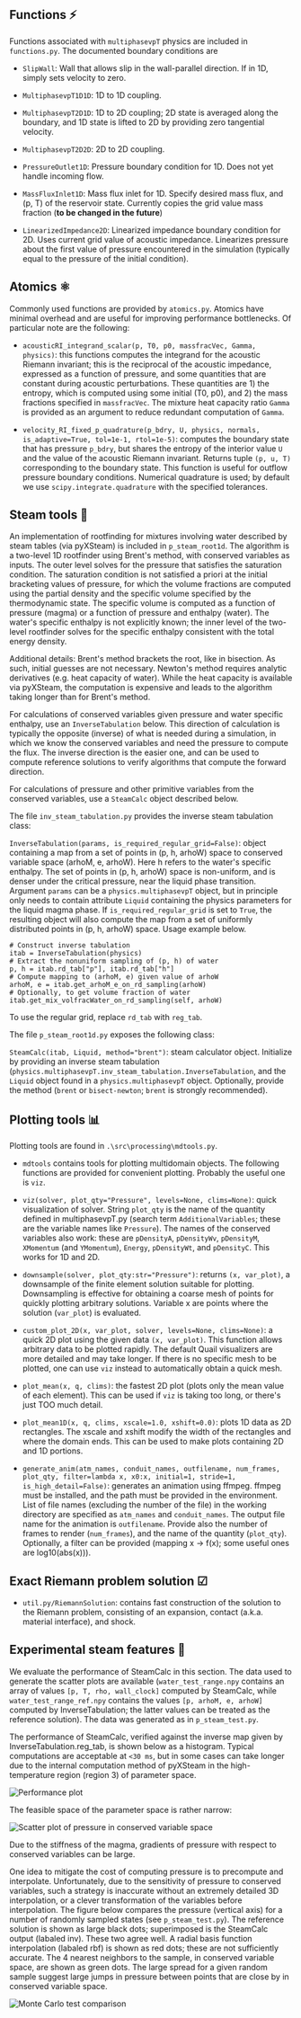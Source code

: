 ## Functions ⚡

Functions associated with `multiphasevpT` physics are included in `functions.py`. The documented boundary conditions are

* `SlipWall`: Wall that allows slip in the wall-parallel direction. If in 1D, simply sets velocity to zero.

* `MultiphasevpT1D1D`: 1D to 1D coupling.

* `MultiphasevpT2D1D`: 1D to 2D coupling; 2D state is averaged along the boundary, and 1D state is lifted to 2D by providing zero tangential velocity.

* `MultiphasevpT2D2D`: 2D to 2D coupling.

* `PressureOutlet1D`: Pressure boundary condition for 1D. Does not yet handle incoming flow.

* `MassFluxInlet1D`: Mass flux inlet for 1D. Specify desired mass flux, and (p, T) of the reservoir state. Currently copies the grid value mass fraction (**to be changed in the future**)

* `LinearizedImpedance2D`: Linearized impedance boundary condition for 2D. Uses current grid value of acoustic impedance. Linearizes pressure about the first value of pressure encountered in the simulation (typically equal to the pressure of the initial condition).

## Atomics ⚛

Commonly used functions are provided by `atomics.py`. Atomics have minimal overhead and are useful for improving performance bottlenecks. Of particular note are the following:

* `acousticRI_integrand_scalar(p, T0, p0, massfracVec, Gamma, physics)`: this functions computes the integrand for the acoustic Riemann invariant; this is the reciprocal of the acoustic impedance, expressed as a function of pressure, and some quantities that are constant during acoustic perturbations. These quantities are 1) the entropy, which is computed using some initial (T0, p0), and 2) the mass fractions specified in `massfracVec`. The mixture heat capacity ratio `Gamma` is provided as an argument to reduce redundant computation of `Gamma`.

* `velocity_RI_fixed_p_quadrature(p_bdry, U, physics, normals, is_adaptive=True, tol=1e-1, rtol=1e-5)`: computes the boundary state that has pressure `p_bdry`, but shares the entropy of the interior value `U` and the value of the acoustic Riemann invariant. Returns tuple `(p, u, T)` corresponding to the boundary state. This function is useful for outflow pressure boundary conditions. Numerical quadrature is used; by default we use `scipy.integrate.quadrature` with the specified tolerances.

## Steam tools 🌊

An implementation of rootfinding for mixtures involving water described by steam tables (via pyXSteam) is included in `p_steam_root1d`. The algorithm is a two-level 1D rootfinder using Brent's method, with conserved variables as inputs. The outer level solves for the pressure that satisfies the saturation condition. The saturation condition is not satisfied a priori at the initial bracketing values of pressure, for which the volume fractions are computed using the partial density and the specific volume specified by the thermodynamic state. The specific volume is computed as a function of pressure (magma) or a function of pressure and enthalpy (water). The water's specific enthalpy is not explicitly known; the inner level of the two-level rootfinder solves for the specific enthalpy consistent with the total energy density.

Additional details: Brent's method brackets the root, like in bisection. As such, initial guesses are not necessary. Newton's method requires analytic derivatives (e.g. heat capacity of water). While the heat capacity is available via pyXSteam, the computation is expensive and leads to the algorithm taking longer than for Brent's method.

For calculations of conserved variables given pressure and water specific enthalpy, use an `InverseTabulation` below. This direction of calculation is typically the opposite (inverse) of what is needed during a simulation, in which we know the conserved variables and need the pressure to compute the flux. The inverse direction is the easier one, and can be used to compute reference solutions to verify algorithms that compute the forward direction.

For calculations of pressure and other primitive variables from the conserved variables, use a `SteamCalc` object described below.

The file `inv_steam_tabulation.py` provides the inverse steam tabulation class:

`InverseTabulation(params, is_required_regular_grid=False)`: object containing a map from a set of points in (p, h, arhoW) space to conserved variable space (arhoM, e, arhoW). Here h refers to the water's specific enthalpy. The set of points in (p, h, arhoW) space is non-uniform, and is denser under the critical pressure, near the liquid phase transition. Argument `params` can be a `physics.multiphasevpT` object, but in principle only needs to contain attribute `Liquid` containing the physics parameters for the liquid magma phase. If `is_required_regular_grid` is set to `True`, the resulting object will also compute the map from a set of uniformly distributed points in (p, h, arhoW) space. Usage example below.

```
# Construct inverse tabulation
itab = InverseTabulation(physics)
# Extract the nonuniform sampling of (p, h) of water
p, h = itab.rd_tab["p"], itab.rd_tab["h"]
# Compute mapping to (arhoM, e) given value of arhoW
arhoM, e = itab.get_arhoM_e_on_rd_sampling(arhoW)
# Optionally, to get volume fraction of water
itab.get_mix_volfracWater_on_rd_sampling(self, arhoW)
```

To use the regular grid, replace `rd_tab` with `reg_tab`.

The file `p_steam_root1d.py` exposes the following class:

`SteamCalc(itab, Liquid, method="brent")`: steam calculator object. Initialize by providing an inverse steam tabulation (`physics.multiphasevpT.inv_steam_tabulation.InverseTabulation`, and the `Liquid` object found in a `physics.multiphasevpT` object. Optionally, provide the method (`brent` or `bisect-newton`; `brent` is strongly recommended). 

## Plotting tools 📊

Plotting tools are found in `.\src\processing\mdtools.py`.

* `mdtools` contains tools for plotting multidomain objects. The following functions are provided for convenient plotting. Probably the useful one is `viz`.

* `viz(solver, plot_qty="Pressure", levels=None, clims=None)`: quick visualization of solver. String `plot_qty` is the name of the quantity defined in multiphasevpT.py (search term `AdditionalVariables`; these are the variable names like `Pressure`). The names of the conserved variables also work: these are `pDensityA`, `pDensityWv`, `pDensityM`, `XMomentum` (and `YMomentum`), `Energy`, `pDensityWt`, and `pDensityC`. This works for 1D and 2D.

* `downsample(solver, plot_qty:str="Pressure")`: returns `(x, var_plot)`, a downsample of the finite element solution suitable for plotting. Downsampling is effective for obtaining a coarse mesh of points for quickly plotting arbitrary solutions. Variable x are points where the solution (`var_plot`) is evaluated.

* `custom_plot_2D(x, var_plot, solver, levels=None, clims=None)`: a quick 2D plot using the given data `(x, var_plot)`. This function allows arbitrary data to be plotted rapidly. The default Quail visualizers are more detailed and may take longer. If there is no specific mesh to be plotted, one can use `viz` instead to automatically obtain a quick mesh.

* `plot_mean(x, q, clims)`: the fastest 2D plot (plots only the mean value of each element). This can be used if `viz` is taking too long, or there's just TOO much detail.

* `plot_mean1D(x, q, clims, xscale=1.0, xshift=0.0)`: plots 1D data as 2D rectangles. The xscale and xshift modify the width of the rectangles and where the domain ends. This can be used to make plots containing 2D and 1D portions.

* `generate_anim(atm_names, conduit_names, outfilename, num_frames, plot_qty, filter=lambda x, x0:x, initial=1, stride=1, is_high_detail=False)`: generates an animation using ffmpeg. ffmpeg must be installed, and the path must be provided in the environment. List of file names (excluding the number of the file) in the working directory are specified as `atm_names` and `conduit_names`. The output file name for the animation is `outfilename`. Provide also the number of frames to render (`num_frames`), and the name of the quantity (`plot_qty`). Optionally, a filter can be provided (mapping x -> f(x); some useful ones are log10(abs(x))). 

## Exact Riemann problem solution ☑

* `util.py/RiemannSolution`: contains fast construction of the solution to the Riemann problem, consisting of an expansion, contact (a.k.a. material interface), and shock.

## Experimental steam features 🧪

We evaluate the performance of SteamCalc in this section. The data used to generate the scatter plots are available (`water_test_range.npy` contains an array of values `[p, T, rho, wall_clock]` computed by SteamCalc, while `water_test_range_ref.npy` contains the values `[p, arhoM, e, arhoW]` computed by InverseTabulation; the latter values can be treated as the reference solution). The data was generated as in `p_steam_test.py`.

The performance of SteamCalc, verified against the inverse map given by InverseTabulation.reg_tab, is shown below as a histogram. Typical computations are acceptable at `<30 ms`, but in some cases can take longer due to the internal computation method of pyXSteam in the high-temperature region (region 3) of parameter space.

![Performance plot](./figs/perf.png)

The feasible space of the parameter space is rather narrow:

![Scatter plot of pressure in conserved variable space](./figs/pressure_scatter.png)

Due to the stiffness of the magma, gradients of pressure with respect to conserved variables can be large.

One idea to mitigate the cost of computing pressure is to precompute and interpolate. Unfortunately, due to the sensitivity of pressure to conserved variables, such a strategy is inaccurate without an extremely detailed 3D interpolation, or a clever transformation of the variables before interpolation. The figure below compares the pressure (vertical axis) for a number of randomly sampled states (see `p_steam_test.py`). The reference solution is shown as large black dots; superimposed is the SteamCalc output (labaled inv). These two agree well. A radial basis function interpolation (labaled rbf) is shown as red dots; these are not sufficiently accurate. The 4 nearest neighbors to the sample, in conserved variable space, are shown as green dots. The large spread for a given random sample suggest large jumps in pressure between points that are close by in conserved variable space.

![Monte Carlo test comparison](./figs/montecarlo_test.png)
